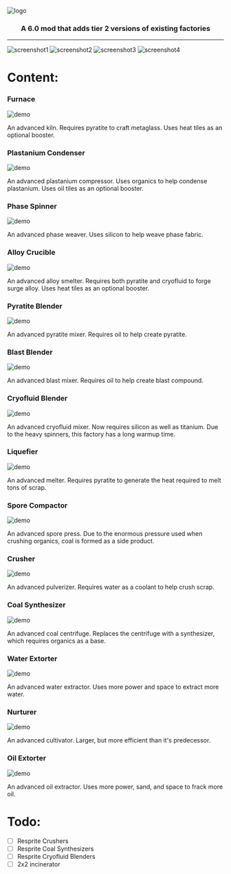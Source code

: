 ![logo](https://github.com/genNAowl/Upgraded-Factories/blob/master/assets/logo.png)
### <p align="center">A 6.0 mod that adds tier 2 versions of existing factories</p>

***
![screenshot1](https://github.com/genNAowl/Upgraded-Factories/blob/master/assets/screenshots/screenshot1.png)
![screenshot2](https://github.com/genNAowl/Upgraded-Factories/blob/master/assets/screenshots/screenshot2.png)
![screenshot3](https://github.com/genNAowl/Upgraded-Factories/blob/master/assets/screenshots/screenshot3.png)
![screenshot4](https://github.com/genNAowl/Upgraded-Factories/blob/master/assets/screenshots/screenshot4.png)

# Content: 
### Furnace
![demo](https://github.com/genNAowl/Upgraded-Factories/blob/master/assets/demos/furnace.gif)

An advanced kiln. Requires pyratite to craft metaglass. Uses heat tiles as an optional booster. 
### Plastanium Condenser
![demo](https://github.com/genNAowl/Upgraded-Factories/blob/master/assets/demos/plastanium-condenser.gif)

An advanced plastanium compressor. Uses organics to help condense plastanium. Uses oil tiles as an optional booster. 
### Phase Spinner
![demo](https://github.com/genNAowl/Upgraded-Factories/blob/master/assets/demos/phase-spinner.gif)

An advanced phase weaver. Uses silicon to help weave phase fabric. 
### Alloy Crucible
![demo](https://github.com/genNAowl/Upgraded-Factories/blob/master/assets/demos/alloy-crucible.gif)

An advanced alloy smelter. Requires both pyratite and cryofluid to forge surge alloy. Uses heat tiles as an optional booster. 
### Pyratite Blender
![demo](https://github.com/genNAowl/Upgraded-Factories/blob/master/assets/demos/pyratite-blender.gif)

An advanced pyratite mixer. Requires oil to help create pyratite. 
### Blast Blender
![demo](https://github.com/genNAowl/Upgraded-Factories/blob/master/assets/demos/blast-blender.gif)

An advanced blast mixer. Requires oil to help create blast compound. 
### Cryofluid Blender
![demo](https://github.com/genNAowl/Upgraded-Factories/blob/master/assets/demos/cryofluid-blender.gif)

An advanced cryofluid mixer. Now requires silicon as well as titanium. Due to the heavy spinners, this factory has a long warmup time. 
### Liquefier
![demo](https://github.com/genNAowl/Upgraded-Factories/blob/master/assets/demos/liquefier.gif)

An advanced melter. Requires pyratite to generate the heat required to melt tons of scrap. 
### Spore Compactor
![demo](https://github.com/genNAowl/Upgraded-Factories/blob/master/assets/demos/spore-compactor.gif)

An advanced spore press. Due to the enormous pressure used when crushing organics, coal is formed as a side product. 
### Crusher
![demo](https://github.com/genNAowl/Upgraded-Factories/blob/master/assets/demos/crusher.gif)

An advanced pulverizer. Requires water as a coolant to help crush scrap. 
### Coal Synthesizer
![demo](https://github.com/genNAowl/Upgraded-Factories/blob/master/assets/demos/coal-synthesizer.gif)

An advanced coal centrifuge. Replaces the centrifuge with a synthesizer, which requires organics as a base. 
### Water Extorter
![demo](https://github.com/genNAowl/Upgraded-Factories/blob/master/assets/demos/water-extorter.gif)

An advanced water extractor. Uses more power and space to extract more water. 
### Nurturer
![demo](https://github.com/genNAowl/Upgraded-Factories/blob/master/assets/demos/nurturer.gif)

An advanced cultivator. Larger, but more efficient than it's predecessor. 
### Oil Extorter
![demo](https://github.com/genNAowl/Upgraded-Factories/blob/master/assets/demos/oil-extorter.gif)

An advanced oil extractor. Uses more power, sand, and space to frack more oil.


# Todo: 
- [ ] Resprite Crushers
- [ ] Resprite Coal Synthesizers
- [ ] Resprite Cryofluid Blenders
- [ ] 2x2 incinerator
